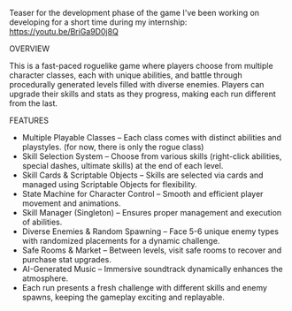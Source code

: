 Teaser for the development phase of the game I've been working on developing for a short time during my internship:
https://youtu.be/BriGa9D0j8Q

OVERVIEW

This is a fast-paced roguelike game where players choose from multiple character classes, each with unique abilities, and battle through procedurally generated levels filled with diverse enemies. Players can upgrade their skills and stats as they progress, making each run different from the last.

FEATURES

* Multiple Playable Classes – Each class comes with distinct abilities and playstyles. (for now, there is only the rogue class)
* Skill Selection System – Choose from various skills (right-click abilities, special dashes, ultimate skills) at the end of each level.
* Skill Cards & Scriptable Objects – Skills are selected via cards and managed using Scriptable Objects for flexibility.
* State Machine for Character Control – Smooth and efficient player movement and animations.
* Skill Manager (Singleton) – Ensures proper management and execution of abilities.
* Diverse Enemies & Random Spawning – Face 5-6 unique enemy types with randomized placements for a dynamic challenge.
* Safe Rooms & Market – Between levels, visit safe rooms to recover and purchase stat upgrades.
* AI-Generated Music – Immersive soundtrack dynamically enhances the atmosphere.
* Each run presents a fresh challenge with different skills and enemy spawns, keeping the gameplay exciting and replayable.
